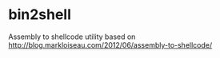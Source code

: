 bin2shell
=========

Assembly to shellcode utility based on
http://blog.markloiseau.com/2012/06/assembly-to-shellcode/
